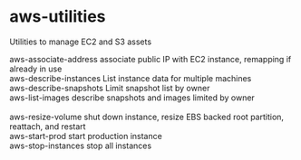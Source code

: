# aws-utilities
Utilities to manage EC2 and S3 assets

aws-associate-address associate public IP with EC2 instance, remapping if already in use<br />
aws-describe-instances	List instance data for multiple machines<br />
aws-describe-snapshots	Limit snapshot list by owner<br />
aws-list-images	describe snapshots and images limited by owner<br />	
aws-resize-volume	shut down instance, resize EBS backed root partition, reattach, and restart<br />
aws-start-prod	start production instance	<br />
aws-stop-instances	stop all instances<br />
